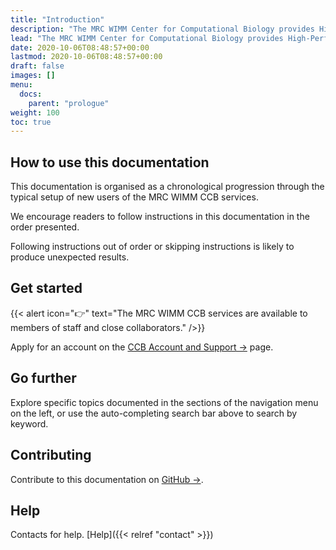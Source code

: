 ```yaml
---
title: "Introduction"
description: "The MRC WIMM Center for Computational Biology provides High-Performance Computing services to biomedical researchers at the University of Oxford."
lead: "The MRC WIMM Center for Computational Biology provides High-Performance Computing services to biomedical researchers at the University of Oxford."
date: 2020-10-06T08:48:57+00:00
lastmod: 2020-10-06T08:48:57+00:00
draft: false
images: []
menu:
  docs:
    parent: "prologue"
weight: 100
toc: true
---
```


## How to use this documentation

This documentation is organised as a chronological progression through the typical setup
of new users of the MRC WIMM CCB services.

We encourage readers to follow instructions in this documentation in the order presented.

Following instructions out of order or skipping instructions is likely to produce unexpected
results.

## Get started

{{< alert icon="👉" text="The MRC WIMM CCB services are available to members of staff and close collaborators." />}}

Apply for an account on the [CCB Account and Support →][ccb-account-support] page.

## Go further

Explore specific topics documented in the sections of the navigation menu on the left,
or use the auto-completing search bar above to search by keyword.

## Contributing

Contribute to this documentation on [GitHub →][github-repo].

## Help

Contacts for help. [Help]({{< relref "contact" >}})

<!-- Link definitions -->

[ccb-account-support]: https://www.imm.ox.ac.uk/research/units-and-centres/mrc-wimm-centre-for-computational-biology/ccb-account
[github-repo]: https://github.com/kevinrue/wimm_ccb_doks

